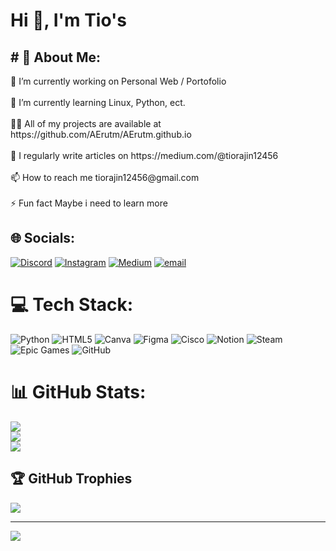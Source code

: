 <h1 align="left">Hi 👋, I'm Tio's</h1>
<h2 align="left"># 💫 About Me:</h2>
🔭 I’m currently working on Personal Web / Portofolio<br><br>🌱 I’m currently learning Linux, Python, ect.<br><br>👨‍💻 All of my projects are available at https://github.com/AErutm/AErutm.github.io<br><br>📝 I regularly write articles on https://medium.com/@tiorajin12456<br><br>📫 How to reach me tiorajin12456@gmail.com<br><br>⚡ Fun fact Maybe i need to learn more


## 🌐 Socials:
[![Discord](https://img.shields.io/badge/Discord-%237289DA.svg?logo=discord&logoColor=white)](https://discord.gg/https://discord.gg/C7FrzEE6gJ) [![Instagram](https://img.shields.io/badge/Instagram-%23E4405F.svg?logo=Instagram&logoColor=white)](https://instagram.com/uniprasz) [![Medium](https://img.shields.io/badge/Medium-12100E?logo=medium&logoColor=white)](https://medium.com/@tiorajin12456) [![email](https://img.shields.io/badge/Email-D14836?logo=gmail&logoColor=white)](mailto:tiorajin12456@gmail.com) 

# 💻 Tech Stack:
![Python](https://img.shields.io/badge/python-3670A0?style=for-the-badge&logo=python&logoColor=ffdd54) ![HTML5](https://img.shields.io/badge/html5-%23E34F26.svg?style=for-the-badge&logo=html5&logoColor=white) ![Canva](https://img.shields.io/badge/Canva-%2300C4CC.svg?style=for-the-badge&logo=Canva&logoColor=white) ![Figma](https://img.shields.io/badge/figma-%23F24E1E.svg?style=for-the-badge&logo=figma&logoColor=white) ![Cisco](https://img.shields.io/badge/cisco-%23049fd9.svg?style=for-the-badge&logo=cisco&logoColor=black) ![Notion](https://img.shields.io/badge/Notion-%23000000.svg?style=for-the-badge&logo=notion&logoColor=white) ![Steam](https://img.shields.io/badge/steam-%23000000.svg?style=for-the-badge&logo=steam&logoColor=white) ![Epic Games](https://img.shields.io/badge/epicgames-%23313131.svg?style=for-the-badge&logo=epicgames&logoColor=white) ![GitHub](https://img.shields.io/badge/github-%23121011.svg?style=for-the-badge&logo=github&logoColor=white)
# 📊 GitHub Stats:
![](https://github-readme-stats.vercel.app/api?username=AErutm&theme=dark&hide_border=false&include_all_commits=false&count_private=false)<br/>
![](https://nirzak-streak-stats.vercel.app/?user=AErutm&theme=dark&hide_border=false)<br/>
![](https://github-readme-stats.vercel.app/api/top-langs/?username=AErutm&theme=dark&hide_border=false&include_all_commits=false&count_private=false&layout=compact)

## 🏆 GitHub Trophies
![](https://github-profile-trophy.vercel.app/?username=AErutm&theme=radical&no-frame=false&no-bg=true&margin-w=4)

---
[![](https://visitcount.itsvg.in/api?id=AErutm&icon=0&color=0)](https://visitcount.itsvg.in)

<!-- Proudly created with GPRM ( https://gprm.itsvg.in ) -->
